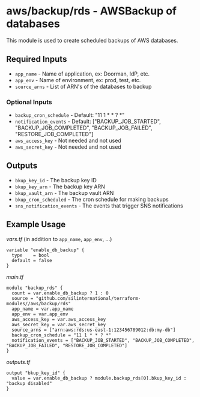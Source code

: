 # aws/backup/rds - AWSBackup of databases
This module is used to create scheduled backups of AWS databases.


## Required Inputs

- `app_name` - Name of application, ex: Doorman, IdP, etc.
- `app_env` - Name of environment, ex: prod, test, etc.
- `source_arns` - List of ARN's of the databases to backup

### Optional Inputs

- `backup_cron_schedule` - Default: "11 1 * * ? *"
- `notification_events` - Default: ["BACKUP_JOB_STARTED", "BACKUP_JOB_COMPLETED", "BACKUP_JOB_FAILED", "RESTORE_JOB_COMPLETED"]
- `aws_access_key` - Not needed and not used
- `aws_secret_key` - Not needed and not used


## Outputs

- `bkup_key_id` - The backup key ID
- `bkup_key_arn` - The backup key ARN
- `bkup_vault_arn` - The backup vault ARN
- `bkup_cron_scheduled` - The cron schedule for making backups
- `sns_notification_events` - The events that trigger SNS notifications


## Example Usage

*vars.tf* (in addition to `app_name`, `app_env`, ...)
```hcl
variable "enable_db_backup" {
  type    = bool
  default = false
}
```


*main.tf*
```hcl
module "backup_rds" {
  count = var.enable_db_backup ? 1 : 0
  source = "github.com/silinternational/terraform-modules//aws/backup/rds"
  app_name = var.app_name
  app_env = var.app_env
  aws_access_key = var.aws_access_key
  aws_secret_key = var.aws_secret_key
  source_arns = ["arn:aws:rds:us-east-1:123456789012:db:my-db"]
  backup_cron_schedule = "11 1 * * ? *"
  notification_events = ["BACKUP_JOB_STARTED", "BACKUP_JOB_COMPLETED", "BACKUP_JOB_FAILED", "RESTORE_JOB_COMPLETED"]
}
```

*outputs.tf*
```hcl
output "bkup_key_id" {
  value = var.enable_db_backup ? module.backup_rds[0].bkup_key_id : "backup disabled"
}
```
